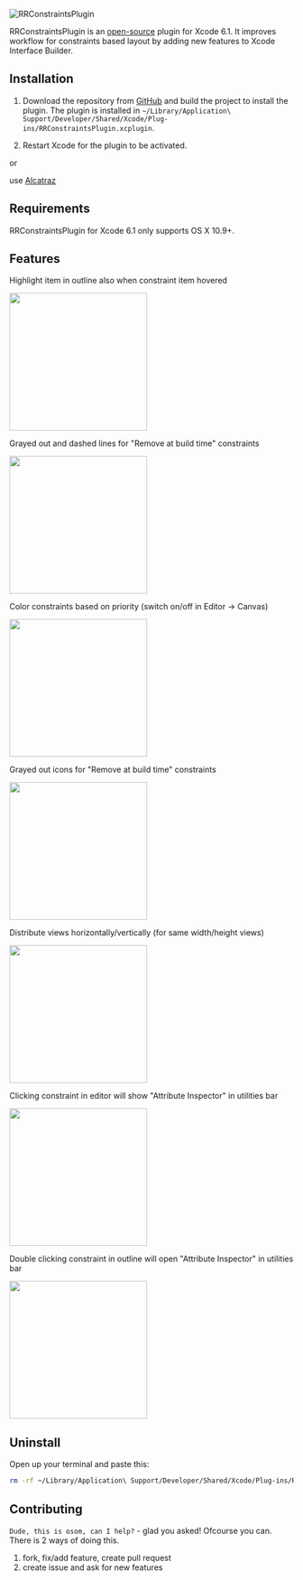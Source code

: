 ![RRConstraintsPlugin](https://raw.github.com/RolandasRazma/RRConstraintsPlugin/master/RRConstraintsPlugin/Resources/Images/header@2x.png)


RRConstraintsPlugin is an [open-source](https://github.com/RolandasRazma/RRConstraintsPlugin) plugin for Xcode 6.1. It improves workflow for constraints based layout by adding new features to Xcode Interface Builder.


## Installation

1. Download the repository from [GitHub](https://github.com/RolandasRazma/RRConstraintsPlugin) and build the project to install the plugin. The plugin is installed in `~/Library/Application\ Support/Developer/Shared/Xcode/Plug-ins/RRConstraintsPlugin.xcplugin`.

2. Restart Xcode for the plugin to be activated.

or 

use [Alcatraz](https://github.com/supermarin/Alcatraz)


## Requirements

RRConstraintsPlugin for Xcode 6.1 only supports OS X 10.9+.


## Features

Highlight item in outline also when constraint item hovered

<img src="https://raw.github.com/RolandasRazma/RRConstraintsPlugin/develop/RRConstraintsPlugin/Resources/ChangeLog/Images/highlite_in_outline_on_hover.png" width="244">


Grayed out and dashed lines for "Remove at build time" constraints

<img src="https://raw.github.com/RolandasRazma/RRConstraintsPlugin/develop/RRConstraintsPlugin/Resources/ChangeLog/Images/remove_at_build_time_gray_dash.png" width="244">


Color constraints based on priority (switch on/off in Editor -> Canvas)

<img src="https://raw.github.com/RolandasRazma/RRConstraintsPlugin/develop/RRConstraintsPlugin/Resources/ChangeLog/Images/color_constraints_based_on_priority.png" width="244">


Grayed out icons for "Remove at build time" constraints

<img src="https://raw.github.com/RolandasRazma/RRConstraintsPlugin/develop/RRConstraintsPlugin/Resources/ChangeLog/Images/remove_at_build_time.png" width="244">


Distribute views horizontally/vertically (for same width/height views)

<img src="https://raw.github.com/RolandasRazma/RRConstraintsPlugin/develop/RRConstraintsPlugin/Resources/ChangeLog/Images/distribute_views.png" width="244">


Clicking constraint in editor will show "Attribute Inspector" in utilities bar

<img src="https://raw.github.com/RolandasRazma/RRConstraintsPlugin/develop/RRConstraintsPlugin/Resources/ChangeLog/Images/constraint_in_editor_attribute_inspector.png" width="244">


Double clicking constraint in outline will open "Attribute Inspector" in utilities bar

<img src="https://raw.github.com/RolandasRazma/RRConstraintsPlugin/develop/RRConstraintsPlugin/Resources/ChangeLog/Images/double_click_constraint_in_outline_attribute_inspector.png" width="244">


## Uninstall

Open up your terminal and paste this: 

```bash
rm -rf ~/Library/Application\ Support/Developer/Shared/Xcode/Plug-ins/RRConstraintsPlugin.xcplugin
```

## Contributing
`Dude, this is osom, can I help?` - glad you asked! Ofcourse you can. There is 2 ways of doing this.
 1. fork, fix/add feature, create pull request
 2. create issue and ask for new features
